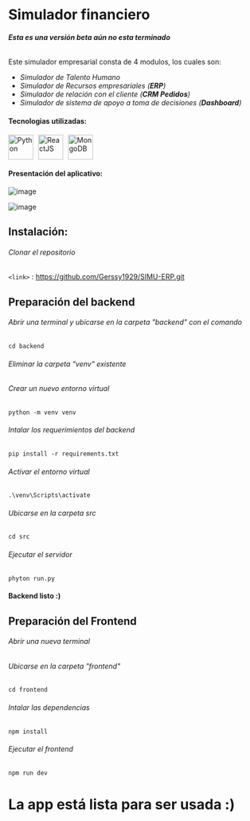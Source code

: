 # Simulador financiero

###### ***Esta es una versión beta aún no esta terminado***

Este simulador empresarial consta de 4 modulos, los cuales son:
- *Simulador de Talento Humano*
- *Simulador de Recursos empresariales (**ERP**)*
- *Simulador de relación con el cliente (**CRM Pedidos**)*
- *Simulador de sistema de apoyo a toma de decisiones (**Dashboard**)*

#### Tecnologias utilizadas:
<div style="display: flex; align-items: center; gap: 10px;">
    <a href="https://raw.githubusercontent.com/rahulbanerjee26/githubAboutMeGenerator/main/icons/python.svg">
        <img src="https://raw.githubusercontent.com/rahulbanerjee26/githubAboutMeGenerator/main/icons/python.svg" alt="Python" width="50" height="50">
    </a>
    <a href="https://raw.githubusercontent.com/rahulbanerjee26/githubAboutMeGenerator/main/icons/reactjs.svg">
        <img src="https://raw.githubusercontent.com/rahulbanerjee26/githubAboutMeGenerator/main/icons/reactjs.svg" alt="ReactJS" width="50" height="50">
    </a>
    <a href="https://raw.githubusercontent.com/rahulbanerjee26/githubAboutMeGenerator/main/icons/mongodb.svg">
        <img src="https://raw.githubusercontent.com/rahulbanerjee26/githubAboutMeGenerator/main/icons/mongodb.svg" alt="MongoDB" width="50" height="50">
    </a>
</div>

#### Presentación del aplicativo:
![image](https://github.com/user-attachments/assets/4fb48bed-188a-4b1d-be2c-825afb7165e7)

![image](https://github.com/user-attachments/assets/fab12f15-8fb0-4574-898f-3a91b7fa984a)

## Instalación:
###### Clonar el repositorio

`<link>` : <https://github.com/Gerssy1929/SIMU-ERP.git> 

## Preparación del backend
###### Abrir una terminal y ubicarse en la carpeta "backend" con el comando

`cd backend`

###### Eliminar la carpeta "venv" existente

###### Crear un nuevo entorno virtual

`python -m venv venv `

###### Intalar los requerimientos del backend

`pip install -r requirements.txt`

###### Activar el entorno virtual

`.\venv\Scripts\activate`

###### Ubicarse en la carpeta src

`cd src`

###### Ejecutar el servidor

`phyton run.py`


#### Backend listo :)


## Preparación del Frontend
###### Abrir una nueva terminal

###### Ubicarse en la carpeta "frontend"

`cd frontend`

###### Intalar las dependencias

`npm install`

###### Ejecutar el frontend

`npm run dev`

# La app está lista para ser usada :)
